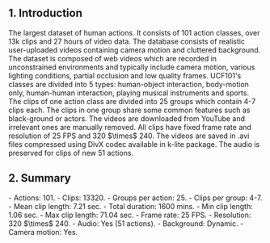 <h2>1. Introduction</h2>
The largest dataset of human actions. It consists of 101 action classes, over 13k clips and 27 hours of video data. The database consists of realistic user-uploaded videos containing camera motion and cluttered background. The dataset is composed of web videos which are recorded in unconstrained environments and typically include camera motion, various lighting conditions, partial occlusion and low quality frames. UCF101's classes are divided into 5 types: human-object interaction, body-motion only, human-human interaction, playing musical instruments and sports. The clips of one action class are divided into 25 groups which contain 4-7 clips each. The clips in one group share some common features such as black-ground or actors. The videos are downloaded from YouTube and irrelevant ones are manually removed. All clips have fixed frame rate and resolution of 25 FPS and 320 $\times$ 240. The videos are saved in .avi files compressed using DivX codec available in k-lite package. The audio is preserved for clips of new 51 actions. 
<h2>2. Summary</h2>
- Actions: 101.
- Clips: 13320.
- Groups per action: 25.
- Clips per group: 4-7.
- Mean clip length: 7.21 sec.
- Total duration: 1600 mins.
- Min clip length: 1.06 sec.
- Max clip length: 71.04 sec.
- Frame rate: 25 FPS.
- Resolution: 320 $\times$ 240.
- Audio: Yes (51 actions).
- Background: Dynamic.
- Camera motion: Yes.